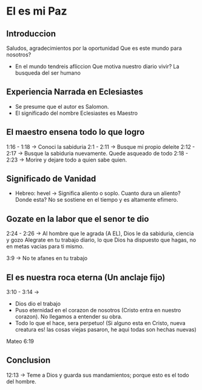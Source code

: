 # El es mi Paz

## Introduccion
Saludos, agradecimientos por la oportunidad
Que es este mundo para nosotros?
* En el mundo tendreis afliccion
Que motiva nuestro diario vivir? La busqueda del ser humano

## Experiencia Narrada en Eclesiastes
* Se presume que el autor es Salomon.
* El significado del nombre Eclesiastes es Maestro

## El maestro ensena todo lo que logro
1:16 - 1:18 -> Conoci la sabiduria
2:1 - 2:11 -> Busque mi propio deleite
2:12 - 2:17 -> Busque la sabiduria nuevamente. Quede asqueado de todo
2:18 - 2:23 -> Morire y dejare todo a quien sabe quien.

## Significado de Vanidad
* Hebreo: hevel -> Significa aliento o soplo.
Cuanto dura un aliento? Donde esta? No se sostiene en el tiempo y es altamente efimero.

## Gozate en la labor que el senor te dio
2:24 - 2:26 -> Al hombre que le agrada (A EL), Dios le da sabiduria, ciencia y gozo
Alegrate en tu trabajo diario, lo que Dios ha dispuesto que hagas, no en metas vacias para ti mismo.

3:9 -> No te afanes en tu trabajo

## El es nuestra roca eterna (Un anclaje fijo)
3:10 - 3:14 ->
  * Dios dio el trabajo
  * Puso eternidad en el corazon de nosotros (Cristo entra en nuestro corazon). No llegamos a entender su obra.
  * Todo lo que el hace, sera perpetuo!
    (Si alguno esta en Cristo, nueva creatura es! las cosas viejas pasaron, he aqui todas son hechas nuevas)

Mateo 6:19

<!-- ## Sobre el futuro -->
<!-- 6:12 -> Quien ensenara al hombre que sera despues de el debajo del sol? -->
<!-- 11:05 -> No tienes ni idea de como Dios hace las cosas. -->
<!-- 11:06 -> Por la manana siembra tu semilla, y a la tarde no dejes reposar tu mano. No sabes cual es lo mejor. -->

<!-- ## Sobre el trabajo -->
<!-- 10:18 -> Por la pereza se cae la techumbre y por la flojedad de las manos se llueve la casa. -->

## Conclusion
12:13 -> Teme a Dios y guarda sus mandamientos; porque esto es el todo del hombre.



